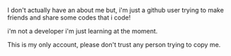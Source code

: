 I don't actually have an about me but, i'm just a github user trying to make friends and share some codes that i code!

i'm not a developer i'm just learning at the moment.

This is my only account, please don't trust any person trying to copy me.
